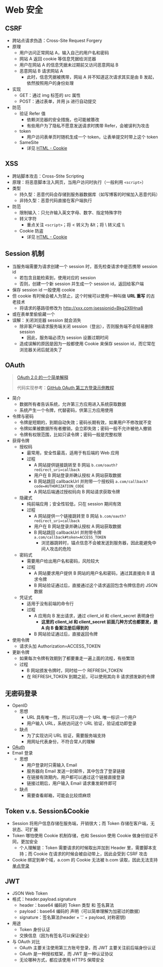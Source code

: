 # Web 安全

## CSRF

- 跨站点请求伪造：Cross-Site Request Forgery
- 原理
  - 用户访问正常网站 A，输入自己的用户名和密码
  - 网站 A 返回 cookie 等信息凭据给浏览器
  - 用户在网站 A 的信息凭据未过期前又访问恶意网站 B
  - 恶意网站 B 请求网站 A
    - 此时，信息凭据被携带，网站 A 并不知道这次请求其实是由 B 发起，依然按照用户的身份处理
- 实现
  - GET：通过 img 标签的 src 属性
  - POST：通过表单，并用 js 进行自动提交
- 防范
  - 验证 Refer 值
    - 依赖浏览器的安全措施，也可能被篡改
    - 有些用户为了隐私不愿意发送请求时携带 Refer，会被误判为攻击
  - token
    - 用户访问表单页时随机生成一个 token，让表单提交时带上这个 token
  - SameSite
    - 详见 [HTML - Cookie](./HTML.md)

## XSS

- 跨站脚本攻击：Cross-Stite Scripting
- 原理：将恶意脚本注入网页，当用户访问时执行（一般利用 `<script>`）
- 类型
  - 持久型：恶意代码会存储到服务器数据库（如写博客的时候加入恶意代码）
  - 非持久型：恶意代码直接在客户端执行
- 防范
  - 限制输入：只允许输入英文字母、数字、指定特殊字符
  - 转义字符
    - 重点关注 `<script>`；将 < 转义为 &lt；将 \ 转义成 \\\
  - Cookie 防盗
    - 详见 [HTML - Cookie](./HTML.md)

## Session 机制

- 当服务端需要为请求创建一个 session 时，首先检查请求中是否携带 session id
  - 若包含且能检索到，使用对应的 session
  - 否则，创建一个新 session 并生成一个 session id，返回给客户端
- 保存 session id 一般使用 cookie
- 但 cookie 有时候会被人为禁止，这个时候可以使用一种叫做 **URL 重写** 的古老技术
  - 将请求的基路径修改为 http://xxx.com;jsessionid=Bkg2X6Hna8
- 或在表单里偷偷藏一个 <input type="hidden" name="jsessionid" value="Bkg2X6Hna8">
- 误解：关闭浏览器 session 就会消失
  - 除非客户端请求服务端关闭 session（登出），否则服务端不会轻易删除 session
    - 因此，服务端必须为 session 设置过期时间
  - 造成误解的原因是因为一般都使用 Cookie 来保存 session id，而它常在浏览器关闭后就消失了

## OAuth

> [OAuth 2.0 的一个简单解释](http://www.ruanyifeng.com/blog/2019/04/oauth_design.html)
>
> 代码实现参考：[GitHub OAuth 第三方登录示例教程](https://www.ruanyifeng.com/blog/2019/04/github-oauth.html)

- 简介
  - 数据所有者告诉系统，允许第三方应用进入系统获取数据
  - 系统产生一个令牌，代替密码，供第三方应用使用
- 令牌与密码
  - 令牌是短期的，到期自动失效；密码长期有效，如果用户不修改就不变
  - 令牌如果被数据所有者撤销，会立即失效；密码一般不允许被他人撤销
  - 令牌有权限范围，比如只读令牌；密码一般是完整权限
- 获得令牌
  - 授权码
    - 最常用，安全性最高，适用于有后端的 Web 应用
    - 过程
      - A 网站提供链接跳转至 B 网站 `b.com/oauth?redirect_uri=callback`
      - 用户在 B 网站登录并确认授权 A 网站获取数据
      - B 网站跳回 callbackUrl 并附带一个授权码 `a.com/callback?code=AUTHORIZATION_CODE`
      - A 网站后端通过授权码向 B 网站请求获取令牌
  - 隐藏式
    - 纯前端应用；安全性较低，只在 session 期间有效
    - 过程
      - A 网站提供一个链接跳转至 B 网站 `b.com/oauth?redirect_uri=callback`
      - 用户在 B 网站登录并确认授权 A 网站获取数据
      - B 网站跳回 callbackUrl 并附带令牌 `a.com/callback#token=ACCESS_TOKEN`
        - 浏览器跳转时，锚点信息不会被发送到服务器，因此能避免中间人攻击的危险
  - 密码式
    - 需要用户给出用户名和密码，风险较大
    - 过程
      - A 网站要求用户提供 B 网站的用户名和密码，通过其直接向 B 请求令牌
      - B 网站验证通过后，直接通过这个请求返回包含令牌信息的 JSON 数据
  - 凭证式
    - 适用于没有前端的命令行
    - 过程
      - A 应用向 B 发出请求，通过 client_id 和 client_secret 表明身份
        - **这里的 client_id 和 client_secret 前面几种方式也都要发，是 A 向 B 备案注册后得到的**
      - B 网站验证通过后，直接返回令牌
- 使用令牌
  - 请求头加 Authorization=ACCESS_TOKEN
- 更新令牌
  - 如果每次令牌有效期到了都要重走一遍上面的流程，有些繁琐
  - 过程
    - B 网站颁发令牌时，同时给一个 REFRESH_TOKEN
    - 在 REFRESH_TOKEN 到期之前，可以使用其向 B 请求颁发新的令牌

## 无密码登录

- OpenID
  - 思想
    - URL 具有唯一性，所以可以用一个 URL 唯一标识一个用户
    - 用户输入 URL，系统访问这个 URL 验证，验证成功即登录
  - 缺点
    - 为了实现访问 URL 验证，需要服务端支持
    - 用网址代表身份，不符合常人的理解
- [OAuth](##OAuth)
- Email 登录
  - 思想
    - 用户登录时只需输入 Email
    - 服务器向 Email 发送一封邮件，其中包含了登录链接
    - 在链接有效期内，用户都可以通过这个链接直接登录
    - 链接过期后，用户输入 Email 请求重发邮件即可
  - 缺点
    - 需要查看邮箱，可能会比较烦麻烦

## Token v.s. Session&Cookie

- Session 将用户信息存储在服务端，开销很大；而 Token 存储在客户端，无状态、可扩展
- Token 哪怕使用 Cookie 机制存储，也和 Session 使用 Cookie 做身份验证不同，更加安全
  - 个人理解是：Token 需要请求的时候取出并加到 Header 里，需要脚本支持；而 Cookie 在请求的时候会被自动带上，因此会受到 CSRF 攻击
- Cookie 绑定到单个域，a.com 的 Cookie 无法被 b.com 读取，因此无法支持 [单点登录](./企业方案.md)

## JWT

- JSON Web Token
- 格式：header.payload.signature
  - header：base64 编码的 Token 类型 和 签名算法
  - payload：base64 编码的 声明（可以简单理解为加密过的数据）
  - signature：签名算法(header + '.' + payload, 对称密钥)
- 用途
  - Token 身份认证
  - 交换信息（因为有签名可以保证安全）
- 与 OAuth 对比
  - OAuth 主要关注使用第三方账号登录，而 JWT 主要关注前后端身份认证
  - OAuth 是一种授权框架，而 JWT 是一种认证协议
  - 无论哪种方式，都应该使用 HTTPS 保障安全